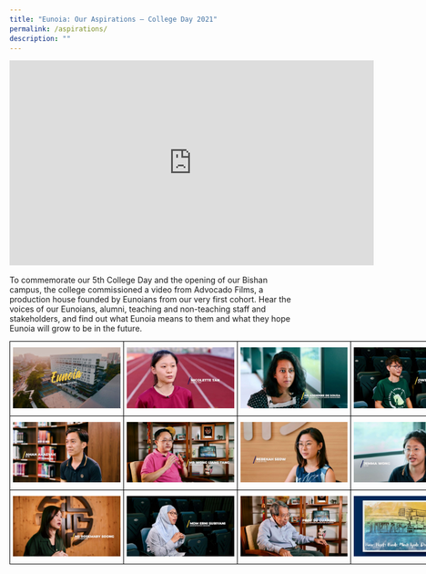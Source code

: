 ```yaml
---
title: "Eunoia: Our Aspirations – College Day 2021"
permalink: /aspirations/
description: ""
---
```


<center><iframe title="vimeo-player" src="https://player.vimeo.com/video/584060304?h=76da7f69a6" width="640" height="360" frameborder="0"    allowfullscreen></iframe></center>

To commemorate our 5th College Day and the opening of our Bishan campus, the college commissioned a video from Advocado Films, a production house founded by Eunoians from our very first cohort. Hear the voices of our Eunoians, alumni, teaching and non-teaching staff and stakeholders, and find out what Eunoia means to them and what they hope Eunoia will grow to be in the future.

<style type="text/css">
.tg  {border-collapse:collapse;border-spacing:0;margin:0px auto;}
.tg td{border-color:black;border-style:solid;border-width:1px;font-family:Arial, sans-serif;font-size:14px;
  overflow:hidden;padding:10px 5px;word-break:normal;}
.tg th{border-color:black;border-style:solid;border-width:1px;font-family:Arial, sans-serif;font-size:14px;
  font-weight:normal;overflow:hidden;padding:10px 5px;word-break:normal;}
.tg .tg-nrix{text-align:center;vertical-align:middle}
</style>
<table class="tg" style="undefined;table-layout: fixed; width: 800px">
<colgroup>
<col style="width: 200px">
<col style="width: 200px">
<col style="width: 200px">
<col style="width: 200px">
</colgroup>
<tbody>
  <tr>
    <td class="tg-nrix"><a href = "/images/Aspirations-01-1024x576.jpeg" target = "_self"> 
          <img src="/images/Aspirations-01-1024x576.jpeg" 
     style="width:100%"></a></td>
    <td class="tg-nrix"><a href = "/images/Aspirations-02-1024x576.jpeg" target = "_self"> 
          <img src="/images/Aspirations-02-1024x576.jpeg" 
     style="width:100%"></a></td>
    <td class="tg-nrix"><a href = "/images/Aspirations-03-1024x576.jpeg" target = "_self"> 
          <img src="/images/Aspirations-03-1024x576.jpeg" 
     style="width:100%"></a></td>
    <td class="tg-nrix"><a href = "/images/Aspirations-04-1024x576.jpeg" target = "_self"> 
          <img src="/images/Aspirations-04-1024x576.jpeg" 
     style="width:100%"></a></td>
  </tr>
  <tr>
    <td class="tg-nrix"><a href = "/images/Aspirations-05-1024x576.jpeg" target = "_self"> 
          <img src="/images/Aspirations-05-1024x576.jpeg" 
     style="width:100%"></a></td>
    <td class="tg-nrix"><a href = "/images/Aspirations-06-1024x576.jpeg" target = "_self"> 
          <img src="/images/Aspirations-06-1024x576.jpeg" 
     style="width:100%"></a></td>
    <td class="tg-nrix"><a href = "/images/Aspirations-07-1024x576.jpeg" target = "_self"> 
          <img src="/images/Aspirations-07-1024x576.jpeg" 
     style="width:100%"></a></td>
    <td class="tg-nrix"><a href = "/images/Aspirations-08-1024x576.jpeg" target = "_self"> 
          <img src="/images/Aspirations-08-1024x576.jpeg" 
     style="width:100%"></a></td>
  </tr>
  <tr>
    <td class="tg-nrix"><a href = "/images/Aspirations-09-1024x576.jpeg" target = "_self"> 
          <img src="/images/Aspirations-09-1024x576.jpeg" 
     style="width:100%"></a></td>
    <td class="tg-nrix"><a href = "/images/Aspirations-10-1024x576.jpeg" target = "_self"> 
          <img src="/images/Aspirations-10-1024x576.jpeg" 
     style="width:100%"></a></td>
    <td class="tg-nrix"><a href = "/images/Aspirations-11-1024x576.jpeg" target = "_self"> 
          <img src="/images/Aspirations-11-1024x576.jpeg" 
     style="width:100%"></a></td>
    <td class="tg-nrix"><a href = "/images/Aspirations-12-1024x576.jpeg" target = "_self"> 
          <img src="/images/Aspirations-12-1024x576.jpeg" 
     style="width:100%"></a></td>
  </tr>
</tbody>
</table>
